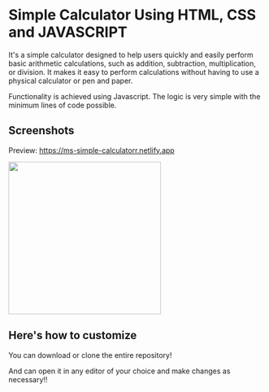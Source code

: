 
 
# Simple Calculator Using HTML, CSS and JAVASCRIPT 

It's a simple calculator designed to help users quickly and easily perform basic arithmetic calculations, such as addition, subtraction, multiplication, or division. It makes it easy to perform calculations without having to use a physical calculator or pen and paper.

Functionality is achieved using Javascript. The logic is very simple with the minimum lines of code possible.

## Screenshots

Preview: https://ms-simple-calculatorr.netlify.app

<img width="300" src="https://user-images.githubusercontent.com/91081774/215313588-80a945c9-9a33-4ca1-ad6a-2b6d96eb057d.png"/>

## Here's how to customize 

You can download or clone the entire repository!

And can open it in any editor of your choice and make changes as necessary!!
